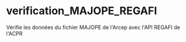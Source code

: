 # verification_MAJOPE_REGAFI
Vérifie les données du fichier MAJOPE de l'Arcep avec l'API REGAFI de l'ACPR
